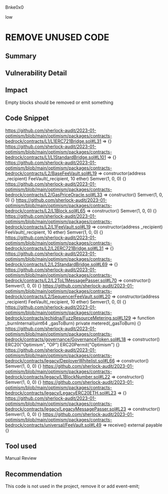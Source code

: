 Bnke0x0

low

# REMOVE UNUSED CODE

## Summary

## Vulnerability Detail

## Impact
Empty blocks should be removed or emit something
## Code Snippet

https://github.com/sherlock-audit/2023-01-optimism/blob/main/optimism/packages/contracts-bedrock/contracts/L1/L1ERC721Bridge.sol#L31 => {}
https://github.com/sherlock-audit/2023-01-optimism/blob/main/optimism/packages/contracts-bedrock/contracts/L1/L1StandardBridge.sol#L101 => {}
https://github.com/sherlock-audit/2023-01-optimism/blob/main/optimism/packages/contracts-bedrock/contracts/L2/BaseFeeVault.sol#L19 => constructor(address _recipient) FeeVault(_recipient, 10 ether) Semver(1, 0, 0) {}
https://github.com/sherlock-audit/2023-01-optimism/blob/main/optimism/packages/contracts-bedrock/contracts/L2/GasPriceOracle.sol#L33 => constructor() Semver(1, 0, 0) {}
https://github.com/sherlock-audit/2023-01-optimism/blob/main/optimism/packages/contracts-bedrock/contracts/L2/L1Block.sol#L65 => constructor() Semver(1, 0, 0) {}
https://github.com/sherlock-audit/2023-01-optimism/blob/main/optimism/packages/contracts-bedrock/contracts/L2/L1FeeVault.sol#L19 => constructor(address _recipient) FeeVault(_recipient, 10 ether) Semver(1, 0, 0) {}
https://github.com/sherlock-audit/2023-01-optimism/blob/main/optimism/packages/contracts-bedrock/contracts/L2/L2ERC721Bridge.sol#L31 => {}
https://github.com/sherlock-audit/2023-01-optimism/blob/main/optimism/packages/contracts-bedrock/contracts/L2/L2StandardBridge.sol#L69 => {}
https://github.com/sherlock-audit/2023-01-optimism/blob/main/optimism/packages/contracts-bedrock/contracts/L2/L2ToL1MessagePasser.sol#L70 => constructor() Semver(1, 0, 0) {}
https://github.com/sherlock-audit/2023-01-optimism/blob/main/optimism/packages/contracts-bedrock/contracts/L2/SequencerFeeVault.sol#L20 => constructor(address _recipient) FeeVault(_recipient, 10 ether) Semver(1, 0, 0) {}
https://github.com/sherlock-audit/2023-01-optimism/blob/main/optimism/packages/contracts-bedrock/contracts/echidna/FuzzResourceMetering.sol#L129 => function _burnInternal(uint64 _gasToBurn) private metered(_gasToBurn) {}
https://github.com/sherlock-audit/2023-01-optimism/blob/main/optimism/packages/contracts-bedrock/contracts/governance/GovernanceToken.sol#L18 => constructor() ERC20("Optimism", "OP") ERC20Permit("Optimism") {}
https://github.com/sherlock-audit/2023-01-optimism/blob/main/optimism/packages/contracts-bedrock/contracts/legacy/DeployerWhitelist.sol#L66 => constructor() Semver(1, 0, 0) {}
https://github.com/sherlock-audit/2023-01-optimism/blob/main/optimism/packages/contracts-bedrock/contracts/legacy/L1BlockNumber.sol#L22 => constructor() Semver(1, 0, 0) {}
https://github.com/sherlock-audit/2023-01-optimism/blob/main/optimism/packages/contracts-bedrock/contracts/legacy/LegacyERC20ETH.sol#L23 => {}
https://github.com/sherlock-audit/2023-01-optimism/blob/main/optimism/packages/contracts-bedrock/contracts/legacy/LegacyMessagePasser.sol#L23 => constructor() Semver(1, 0, 0) {}
https://github.com/sherlock-audit/2023-01-optimism/blob/main/optimism/packages/contracts-bedrock/contracts/universal/FeeVault.sol#L49 => receive() external payable {}
## Tool used

Manual Review

## Recommendation
This code is not used in the project, remove it or add event-emit;

